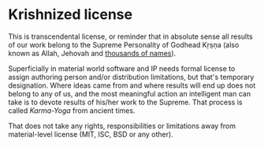 # Krishnized license

This is transcendental license, or reminder that in absolute sense all results of our work belong to the Supreme Personality of Godhead Kṛṣṇa (also known as Allah, Jehovah and [thousands of names](https://vedabase.io/en/library/sb/10/51/36/)).

Superficially in material world software and IP needs formal license to assign authoring person and/or distribution limitations, but that's temporary designation.
Where ideas came from and where results will end up does not belong to any of us, and the most meaningful action an intelligent man can take is to devote results of his/her work to the Supreme.
That process is called _Karma-Yoga_ from ancient times.

That does not take any rights, responsibilities or limitations away from material-level license (MIT, ISC, BSD or any other).
